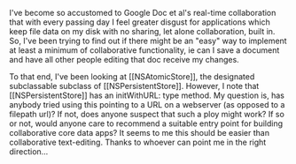 I've become so accustomed to Google Doc et al's real-time collaboration that with every passing day I feel greater disgust for applications which keep file data on my disk with no sharing, let alone collaboration, built in.  So, I've been trying to find out if there might be an "easy" way to implement at least a minimum of collaborative functionality, ie can I save a document and have all other people editing that doc receive my changes.

To that end, I've been looking at [[NSAtomicStore]], the designated subclassable subclass of [[NSPersistentStore]].  However, I note that [[NSPersistentStore]] has an initWithURL: type method.  My question is, has anybody tried using this pointing to a URL on a webserver (as opposed to a filepath url)?  If not, does anyone suspect that such a ploy might work?  If so or not, would anyone care to recommend a suitable entry point for building collaborative core data apps?  It seems to me this should be easier than collaborative text-editing.  Thanks to whoever can point me in the right direction...
